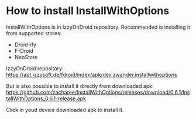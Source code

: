 
How to install InstallWithOptions
=================================

InstallWithOptions is in IzzyOnDroid repository. Recommended is installing it from supported stores:
- Droid-ify
- F-Droid
- NeoStore

IzzyOnDroid repository:
<https://apt.izzysoft.de/fdroid/index/apk/dev.zwander.installwithoptions>

But is also possible to install it directly from downloaded apk:
<https://github.com/zacharee/InstallWithOptions/releases/download/0.6.1/InstallWithOptions_0.6.1-release.apk>

Click in youd device downloaded apk to install it.
